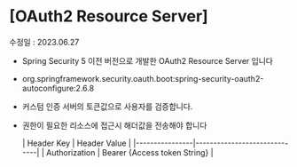 # [OAuth2 Resource Server]

수정일 : 2023.06.27

* Spring Security 5 이전 버전으로 개발한 OAuth2 Resource Server 입니다
* org.springframework.security.oauth.boot:spring-security-oauth2-autoconfigure:2.6.8
* 커스텀 인증 서버의 토큰값으로 사용자를 검증합니다.
* 권한이 필요한 리소스에 접근시 해더값을 전송해야 합니다

  | Header Key     | Header Value                 |
      |----------------|------------------------------|
  | Authorization  | Bearer {Access token String} |

<br>